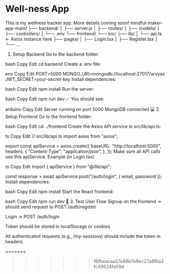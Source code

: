 # Well-ness App

This is my wellness tracker app. More details coming soon!
mindful-maker-app-main/
├── backend/
│   ├── server.js
│   ├── routes/
│   ├── models/
│   ├── controllers/
│   └── .env
└── frontend/
    └── src/
        ├── lib/
        │   └── api.ts   ← Axios instance here
        ├── pages/
        │   ├── Login.tsx
        │   ├── Register.tsx
        │   └── ...
1. Setup Backend
Go to the backend folder:

bash
Copy
Edit
cd backend
Create a .env file:

env
Copy
Edit
PORT=5000
MONGO_URI=mongodb://localhost:27017/arvyax
JWT_SECRET=your-secret-key
Install dependencies:

bash
Copy
Edit
npm install
Run the server:

bash
Copy
Edit
npm run dev
✅ You should see:

arduino
Copy
Edit
Server running on port 5000
MongoDB connected
💻 2. Setup Frontend
Go to the frontend folder:

bash
Copy
Edit
cd ../frontend
Create the Axios API service in src/lib/api.ts:

ts
Copy
Edit
// src/lib/api.ts
import axios from "axios";

export const apiService = axios.create({
  baseURL: "http://localhost:5000",
  headers: {
    "Content-Type": "application/json",
  },
});
Make sure all API calls use this apiService. Example (in Login.tsx):

ts
Copy
Edit
import { apiService } from "@/lib/api";

const response = await apiService.post("/auth/login", { email, password });
Install dependencies:

bash
Copy
Edit
npm install
Start the React frontend:

bash
Copy
Edit
npm run dev
🧪 3. Test User Flow
Signup on the frontend → should send request to POST /auth/register

Login → POST /auth/login

Token should be stored in localStorage or cookies

All authenticated requests (e.g., /my-sessions) should include the token in headers.

=======

>>>>>>> 18fbeacaa57e88b7e8ec27a8fba3fc49624fe09d
